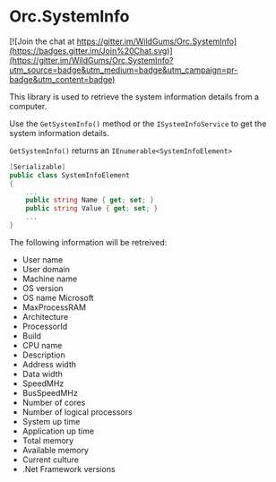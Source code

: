 Orc.SystemInfo
==================

[![Join the chat at https://gitter.im/WildGums/Orc.SystemInfo](https://badges.gitter.im/Join%20Chat.svg)](https://gitter.im/WildGums/Orc.SystemInfo?utm_source=badge&utm_medium=badge&utm_campaign=pr-badge&utm_content=badge)

This library is used to retrieve the system information details from a computer.

Use the `GetSystemInfo()` method or the `ISystemInfoService` to get the system information details.

`GetSystemInfo()` returns an `IEnumerable<SystemInfoElement>`

```c#
[Serializable]
public class SystemInfoElement
{
    ...
    public string Name { get; set; }
    public string Value { get; set; }
    ...
}
```

The following information will be retreived:

- User name
- User domain
- Machine name
- OS version
- OS name Microsoft
- MaxProcessRAM
- Architecture
- ProcessorId 
- Build 
- CPU name 
- Description
- Address width 
- Data width 
- SpeedMHz
- BusSpeedMHz
- Number of cores
- Number of logical processors
- System up time
- Application up time
- Total memory
- Available memory
- Current culture
- .Net Framework versions  
